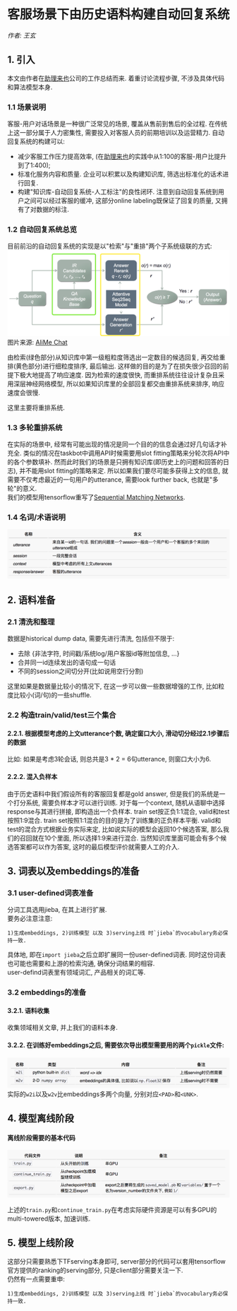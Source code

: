 # 客服场景下由历史语料构建自动回复系统
*作者: 王玄*  


## 1. 引入
本文由作者在[助理来也](http://www.laiye.com)公司的工作总结而来. 着重讨论流程步骤, 不涉及具体代码和算法模型本身.  
### 1.1 场景说明
客服-用户对话场景是一种很广泛常见的场景, 覆盖从售前到售后的全过程. 在传统上这一部分属于人力密集性, 需要投入对客服人员的前期培训以及运营精力. 自动回复系统的构建可以:  
* 减少客服工作压力提高效率, (在[助理来也](http://www.laiye.com)的实践中从1:100的客服-用户比提升到了1:400);  
* 标准化服务内容和质量. 企业可以积累以及构建知识库, 筛选出标准化的话术进行回复.  
* 构建"知识库-自动回复系统-人工标注"的良性闭环.  注意到自动回复系统到用户之间可以经过客服的缓冲, 这部分online labeling既保证了回复的质量, 又拥有了对数据的标注.  

### 1.2 自动回复系统总览
目前前沿的自动回复系统的实现是以"检索"与"重排"两个子系统级联的方式:  
![](/img/in-post/1/architecture.png)
图片来源: [AliMe Chat](http://www.aclweb.org/anthology/P17-2079)  

由检索(绿色部分)从知识库中第一级粗粒度筛选出一定数目的候选回复, 再交给重排(黄色部分)进行细粒度排序, 最后输出. 这样做的目的是为了在损失很少召回的前提下极大地提高了响应速度. 因为检索的速度很快, 而重排系统往往设计复杂且采用深层神经网络模型, 所以如果知识库里的全部回复都交由重排系统来排序, 响应速度会很慢.  

这里主要将重排系统.  

### 1.3 多轮重排系统
在实际的场景中, 经常有可能出现的情况是同一个目的的信息会通过好几句话才补充全. 类似的情况在taskbot中调用API时候需要用slot fitting策略来分轮次将API中的各个参数填补. 然而此时我们的场景是只拥有知识库(即历史上的问题和回答的日志), 并不能用slot fitting的策略来定. 所以如果我们要尽可能多获得上文的信息, 就需要不仅考虑最近的一句用户的utterance, 需要look further back, 也就是"多轮"的意义.  
我们的模型用tensorflow重写了[Sequential Matching Networks](http://www.aclweb.org/anthology/P17-1046).

### 1.4 名词/术语说明
![](/img/in-post/1/table1.png)
  
  

## 2. 语料准备
### 2.1 清洗和整理
数据是historical dump data, 需要先进行清洗, 包括但不限于:  
* 去除 {非法字符, 时间戳/系统log/用户客服id等附加信息, ...}  
* 合并同一id连续发出的语句成一句话  
* 不同的session之间切分开(比如说用空行分割)

这里如果是数据量比较小的情况下, 在这一步可以做一些数据增强的工作, 比如粒度比较小(词/句)的一些shuffle. 

### 2.2 构造train/valid/test三个集合
#### 2.2.1. 根据模型考虑的上文utterance个数, 确定窗口大小, 滑动切分经过2.1步骤后的数据  
比如: 如果是考虑3轮会话, 则总共是3 * 2 = 6句utterance, 则窗口大小为6. 
#### 2.2.2. 混入负样本  
由于历史语料中我们假设所有的客服回复都是gold answer, 但是我们的系统是一个打分系统, 需要负样本才可以进行训练. 
对于每一个context, 随机从语聊中选择response与其进行拼接, 即构造出一个负样本. train set按正负1:1混合, valid和test按照1:9混合. train set按照1:1混合的目的是为了训练集的正负样本平衡. valid和test的混合方式根据业务实际来定, 比如说实际的模型会返回10个候选答案, 那么我们的召回就在10个里面, 所以选择1:9来进行混合. 当然知识库里面可能会有多个候选答案都可以作为答案, 这时的最后模型评价就需要人工的介入.  


## 3. 词表以及embeddings的准备
### 3.1 user-defined词表准备 
分词工具选用jieba, 在其上进行扩展.  
要务必注意注意: 
```
1)生成embeddings, 2)训练模型 以及 3)serving上线 时`jieba`的vocabulary务必保持一致.
```
具体地, 即在`import jieba`之后立即扩展同一份user-defined词表. 同时这份词表也可能也需要和上游的检索沟通, 确保分词结果的相容.  
user-defind词表里有领域词汇, 产品相关的词汇等.  

### 3.2 embeddings的准备
#### 3.2.1. 语料收集
收集领域相关文章, 并上我们的语料本身.
#### 3.2.2. 在训练好embeddings之后, 需要依次导出模型需要用的两个`pickle`文件:  
![](/img/in-post/1/table2.png)
实际的`w2i`以及`w2v`比embeddings多两个向量, 分别对应`<PAD>`和`<UNK>`.  

## 4. 模型离线阶段
#### 离线阶段需要的基本代码
![](/img/in-post/1/table3.png)
  
上述的`train.py`和`continue_train.py`在考虑实际硬件资源是可以有多GPU的multi-towered版本, 加速训练.  

## 5. 模型上线阶段
这部分只需要熟悉下TFserving本身即可, server部分的代码可以套用tensorflow官方提供的ranking的serving部分, 只是client部分需要关注一下.  
仍然有一点需要重申:
```
1)生成embeddings, 2)训练模型 以及 3)serving上线 时`jieba`的vocabulary务必保持一致.
```

